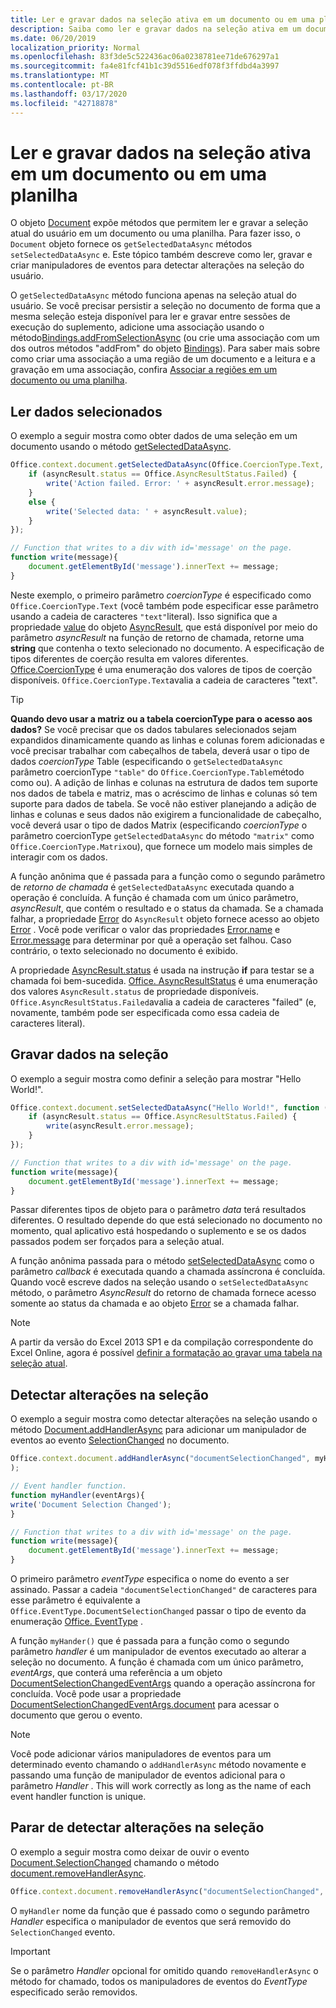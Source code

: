 ```yaml
---
title: Ler e gravar dados na seleção ativa em um documento ou em uma planilha
description: Saiba como ler e gravar dados na seleção ativa em um documento do Word ou em uma planilha do Excel.
ms.date: 06/20/2019
localization_priority: Normal
ms.openlocfilehash: 83f3de5c522436ac06a0238781ee71de676297a1
ms.sourcegitcommit: fa4e81fcf41b1c39d5516edf078f3ffdbd4a3997
ms.translationtype: MT
ms.contentlocale: pt-BR
ms.lasthandoff: 03/17/2020
ms.locfileid: "42718878"
---
```

# <a name="read-and-write-data-to-the-active-selection-in-a-document-or-spreadsheet"></a>Ler e gravar dados na seleção ativa em um documento ou em uma planilha

O objeto [Document](/javascript/api/office/office.document) expõe métodos que permitem ler e gravar a seleção atual do usuário em um documento ou uma planilha. Para fazer isso, o `Document` objeto fornece os `getSelectedDataAsync` métodos `setSelectedDataAsync` e. Este tópico também descreve como ler, gravar e criar manipuladores de eventos para detectar alterações na seleção do usuário.

O `getSelectedDataAsync` método funciona apenas na seleção atual do usuário. Se você precisar persistir a seleção no documento de forma que a mesma seleção esteja disponível para ler e gravar entre sessões de execução do suplemento, adicione uma associação usando o método[Bindings.addFromSelectionAsync](/javascript/api/office/office.bindings#addfromselectionasync-bindingtype--options--callback-) (ou crie uma associação com um dos outros métodos "addFrom" do objeto [Bindings](/javascript/api/office/office.bindings)). Para saber mais sobre como criar uma associação a uma região de um documento e a leitura e a gravação em uma associação, confira [Associar a regiões em um documento ou uma planilha](bind-to-regions-in-a-document-or-spreadsheet.md).


## <a name="read-selected-data"></a>Ler dados selecionados


O exemplo a seguir mostra como obter dados de uma seleção em um documento usando o método [getSelectedDataAsync](/javascript/api/office/office.document#getselecteddataasync-coerciontype--options--callback-).


```js
Office.context.document.getSelectedDataAsync(Office.CoercionType.Text, function (asyncResult) {
    if (asyncResult.status == Office.AsyncResultStatus.Failed) {
        write('Action failed. Error: ' + asyncResult.error.message);
    }
    else {
        write('Selected data: ' + asyncResult.value);
    }
});

// Function that writes to a div with id='message' on the page.
function write(message){
    document.getElementById('message').innerText += message; 
}
```

Neste exemplo, o primeiro parâmetro _coercionType_ é especificado como `Office.CoercionType.Text` (você também pode especificar esse parâmetro usando a cadeia de caracteres `"text"`literal). Isso significa que a propriedade [value](/javascript/api/office/office.asyncresult#status) do objeto [AsyncResult](/javascript/api/office/office.asyncresult), que está disponível por meio do parâmetro _asyncResult_ na função de retorno de chamada, retorne uma **string** que contenha o texto selecionado no documento. A especificação de tipos diferentes de coerção resulta em valores diferentes. [Office.CoercionType](/javascript/api/office/office.coerciontype) é uma enumeração dos valores de tipos de coerção disponíveis. `Office.CoercionType.Text`avalia a cadeia de caracteres "text".


> [!TIP]
> **Quando devo usar a matriz ou a tabela coercionType para o acesso aos dados?** Se você precisar que os dados tabulares selecionados sejam expandidos dinamicamente quando as linhas e colunas forem adicionadas e você precisar trabalhar com cabeçalhos de tabela, deverá usar o tipo de dados _coercionType_ Table (especificando o `getSelectedDataAsync` parâmetro coercionType `"table"` do `Office.CoercionType.Table`método como ou). A adição de linhas e colunas na estrutura de dados tem suporte nos dados de tabela e matriz, mas o acréscimo de linhas e colunas só tem suporte para dados de tabela. Se você não estiver planejando a adição de linhas e colunas e seus dados não exigirem a funcionalidade de cabeçalho, você deverá usar o tipo de dados Matrix (especificando _coercionType_ o parâmetro coercionType `getSelectedDataAsync` do método `"matrix"` como `Office.CoercionType.Matrix`ou), que fornece um modelo mais simples de interagir com os dados.

A função anônima que é passada para a função como o segundo parâmetro de _retorno de chamada_ é `getSelectedDataAsync` executada quando a operação é concluída. A função é chamada com um único parâmetro, _asyncResult_, que contém o resultado e o status da chamada. Se a chamada falhar, a propriedade [Error](/javascript/api/office/office.asyncresult#asynccontext) do `AsyncResult` objeto fornece acesso ao objeto [Error](/javascript/api/office/office.error) . Você pode verificar o valor das propriedades [Error.name](/javascript/api/office/office.error#name) e [Error.message](/javascript/api/office/office.error#message) para determinar por quê a operação set falhou. Caso contrário, o texto selecionado no documento é exibido.

A propriedade [AsyncResult.status](/javascript/api/office/office.asyncresult#error) é usada na instrução **if** para testar se a chamada foi bem-sucedida. [Office. AsyncResultStatus](/javascript/api/office/office.asyncresult#status) é uma enumeração dos valores `AsyncResult.status` de propriedade disponíveis. `Office.AsyncResultStatus.Failed`avalia a cadeia de caracteres "failed" (e, novamente, também pode ser especificada como essa cadeia de caracteres literal).


## <a name="write-data-to-the-selection"></a>Gravar dados na seleção


O exemplo a seguir mostra como definir a seleção para mostrar "Hello World!".


```js
Office.context.document.setSelectedDataAsync("Hello World!", function (asyncResult) {
    if (asyncResult.status == Office.AsyncResultStatus.Failed) {
        write(asyncResult.error.message);
    }
});

// Function that writes to a div with id='message' on the page.
function write(message){
    document.getElementById('message').innerText += message;
}
```

Passar diferentes tipos de objeto para o parâmetro _data_ terá resultados diferentes. O resultado depende do que está selecionado no documento no momento, qual aplicativo está hospedando o suplemento e se os dados passados podem ser forçados para a seleção atual.

A função anônima passada para o método [setSelectedDataAsync](/javascript/api/office/office.document#setselecteddataasync-data--options--callback-) como o parâmetro _callback_ é executada quando a chamada assíncrona é concluída. Quando você escreve dados na seleção usando o `setSelectedDataAsync` método, o parâmetro _AsyncResult_ do retorno de chamada fornece acesso somente ao status da chamada e ao objeto [Error](/javascript/api/office/office.error) se a chamada falhar.

> [!NOTE]
> A partir da versão do Excel 2013 SP1 e da compilação correspondente do Excel Online, agora é possível [definir a formatação ao gravar uma tabela na seleção atual](../excel/excel-add-ins-tables.md).


## <a name="detect-changes-in-the-selection"></a>Detectar alterações na seleção


O exemplo a seguir mostra como detectar alterações na seleção usando o método [Document.addHandlerAsync](/javascript/api/office/office.document#addhandlerasync-eventtype--handler--options--callback-) para adicionar um manipulador de eventos ao evento [SelectionChanged](/javascript/api/office/office.documentselectionchangedeventargs) no documento.


```js
Office.context.document.addHandlerAsync("documentSelectionChanged", myHandler, function(result){}
);

// Event handler function.
function myHandler(eventArgs){
write('Document Selection Changed');
}

// Function that writes to a div with id='message' on the page.
function write(message){
    document.getElementById('message').innerText += message;
}
```

O primeiro parâmetro _eventType_ especifica o nome do evento a ser assinado. Passar a cadeia `"documentSelectionChanged"` de caracteres para esse parâmetro é equivalente a `Office.EventType.DocumentSelectionChanged` passar o tipo de evento da enumeração [Office. EventType](/javascript/api/office/office.eventtype) .

A função `myHander()` que é passada para a função como o segundo parâmetro _handler_ é um manipulador de eventos executado ao alterar a seleção no documento. A função é chamada com um único parâmetro, _eventArgs_, que conterá uma referência a um objeto [DocumentSelectionChangedEventArgs](/javascript/api/office/office.documentselectionchangedeventargs) quando a operação assíncrona for concluída. Você pode usar a propriedade [DocumentSelectionChangedEventArgs.document](/javascript/api/office/office.documentselectionchangedeventargs#document) para acessar o documento que gerou o evento.


> [!NOTE]
> Você pode adicionar vários manipuladores de eventos para um determinado evento chamando o `addHandlerAsync` método novamente e passando uma função de manipulador de eventos adicional para o parâmetro _Handler_ . This will work correctly as long as the name of each event handler function is unique.


## <a name="stop-detecting-changes-in-the-selection"></a>Parar de detectar alterações na seleção


O exemplo a seguir mostra como deixar de ouvir o evento [Document.SelectionChanged](/javascript/api/office/office.documentselectionchangedeventargs) chamando o método [document.removeHandlerAsync](/javascript/api/office/office.document#removehandlerasync-eventtype--options--callback-).


```js
Office.context.document.removeHandlerAsync("documentSelectionChanged", {handler:myHandler}, function(result){});
```

O `myHandler` nome da função que é passado como o segundo parâmetro _Handler_ especifica o manipulador de eventos que será removido do `SelectionChanged` evento.


> [!IMPORTANT]
> Se o parâmetro _Handler_ opcional for omitido quando `removeHandlerAsync` o método for chamado, todos os manipuladores de eventos do _EventType_ especificado serão removidos.
